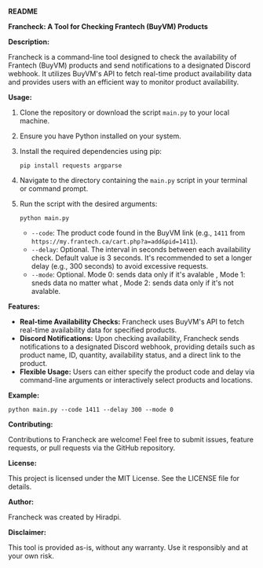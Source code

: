 **README**

**Francheck: A Tool for Checking Frantech (BuyVM) Products**

**Description:**

Francheck is a command-line tool designed to check the availability of Frantech (BuyVM) products and send notifications to a designated Discord webhook. It utilizes BuyVM's API to fetch real-time product availability data and provides users with an efficient way to monitor product availability.

**Usage:**

1. Clone the repository or download the script `main.py` to your local machine.

2. Ensure you have Python installed on your system.

3. Install the required dependencies using pip:

   ```
   pip install requests argparse
   ```

4. Navigate to the directory containing the `main.py` script in your terminal or command prompt.

5. Run the script with the desired arguments:

   ```
   python main.py
   ```

   - `--code`: The product code found in the BuyVM link (e.g., `1411` from `https://my.frantech.ca/cart.php?a=add&pid=1411`).
   - `--delay`: Optional. The interval in seconds between each availability check. Default value is 3 seconds. It's recommended to set a longer delay (e.g., 300 seconds) to avoid excessive requests.
   - `--mode`: Optional. Mode 0: sends data only if it's avalable , Mode 1: sneds data no matter what , Mode 2: sends data only if it's not avalable.

**Features:**

- **Real-time Availability Checks:** Francheck uses BuyVM's API to fetch real-time availability data for specified products.
- **Discord Notifications:** Upon checking availability, Francheck sends notifications to a designated Discord webhook, providing details such as product name, ID, quantity, availability status, and a direct link to the product.
- **Flexible Usage:** Users can either specify the product code and delay via command-line arguments or interactively select products and locations.

**Example:**

```
python main.py --code 1411 --delay 300 --mode 0
```


**Contributing:**

Contributions to Francheck are welcome! Feel free to submit issues, feature requests, or pull requests via the GitHub repository.

**License:**

This project is licensed under the MIT License. See the LICENSE file for details.

**Author:**

Francheck was created by Hiradpi.

**Disclaimer:**

This tool is provided as-is, without any warranty. Use it responsibly and at your own risk.
